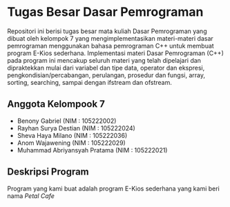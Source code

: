 ﻿# Tugas Besar Dasar Pemrograman

Repositori ini berisi tugas besar mata kuliah Dasar Pemrograman yang dibuat oleh kelompok 7 yang mengimplementasikan materi-materi dasar pemrograman menggunakan bahasa pemrograman C++ untuk membuat program E-Kios sederhana. Implementasi materi Dasar Pemrograman (C++) pada program ini mencakup seluruh materi yang telah dipelajari dan dipraktekkan mulai dari variabel dan tipe data, operator dan ekspresi, pengkondisian/percabangan, perulangan, prosedur dan fungsi, array, sorting, searching, sampai dengan ifstream dan ofstream.

## Anggota Kelompook 7
- Benony Gabriel (NIM : 105222002)
- Rayhan Surya Destian (NIM : 105222024)
- Sheva Haya Milano (NIM : 105222036)
- Anom Wajawening (NIM : 105222029)
- Muhammad Abriyansyah Pratama (NIM : 105222021)

## Deskripsi Program
Program yang kami buat adalah program E-Kios sederhana yang kami beri nama *Petal Cafe*
